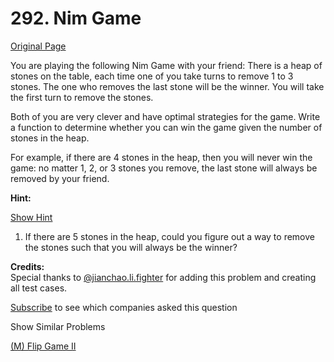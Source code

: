 # 292. Nim Game

[Original Page](https://leetcode.com/problems/nim-game/)

You are playing the following Nim Game with your friend: There is a heap of stones on the table, each time one of you take turns to remove 1 to 3 stones. The one who removes the last stone will be the winner. You will take the first turn to remove the stones.

Both of you are very clever and have optimal strategies for the game. Write a function to determine whether you can win the game given the number of stones in the heap.

For example, if there are 4 stones in the heap, then you will never win the game: no matter 1, 2, or 3 stones you remove, the last stone will always be removed by your friend.

**Hint:**

[Show Hint](#)

1.  If there are 5 stones in the heap, could you figure out a way to remove the stones such that you will always be the winner?

**Credits:**  
Special thanks to [@jianchao.li.fighter](https://leetcode.com/discuss/user/jianchao.li.fighter) for adding this problem and creating all test cases.

<div>

[Subscribe](/subscribe/) to see which companies asked this question

</div>

<div>

<div id="similar" class="btn btn-xs btn-warning">Show Similar Problems</div>

<span class="hidebutton">[(M) Flip Game II](/problems/flip-game-ii/)</span></div>